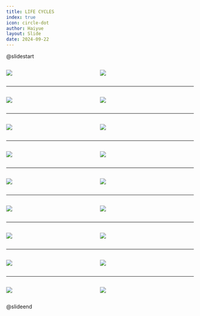 ```yaml
---
title: LIFE CYCLES
index: true
icon: circle-dot
author: Haiyue
layout: Slide
date: 2024-09-22
---
```

 
@slidestart

<div style="display:flex">
<div style="flex:1">

![](https://raw.githubusercontent.com/yclord/reading/refs/heads/master/english/Level-U/LIFE%20CYCLES/001.webp)
</div>
<div style="flex:1">

![](https://raw.githubusercontent.com/yclord/reading/refs/heads/master/english/Level-U/LIFE%20CYCLES/002.webp)
</div>
</div>

---

<div style="display:flex">
<div style="flex:1">

![](https://raw.githubusercontent.com/yclord/reading/refs/heads/master/english/Level-U/LIFE%20CYCLES/003.webp)
</div>
<div style="flex:1">

![](https://raw.githubusercontent.com/yclord/reading/refs/heads/master/english/Level-U/LIFE%20CYCLES/004.webp)
</div>
</div>

---

<div style="display:flex">
<div style="flex:1">

![](https://raw.githubusercontent.com/yclord/reading/refs/heads/master/english/Level-U/LIFE%20CYCLES/005.webp)
</div>
<div style="flex:1">

![](https://raw.githubusercontent.com/yclord/reading/refs/heads/master/english/Level-U/LIFE%20CYCLES/006.webp)
</div>
</div>

---

<div style="display:flex">
<div style="flex:1">

![](https://raw.githubusercontent.com/yclord/reading/refs/heads/master/english/Level-U/LIFE%20CYCLES/007.webp)
</div>
<div style="flex:1">

![](https://raw.githubusercontent.com/yclord/reading/refs/heads/master/english/Level-U/LIFE%20CYCLES/008.webp)
</div>
</div>

---

<div style="display:flex">
<div style="flex:1">

![](https://raw.githubusercontent.com/yclord/reading/refs/heads/master/english/Level-U/LIFE%20CYCLES/009.webp)
</div>
<div style="flex:1">

![](https://raw.githubusercontent.com/yclord/reading/refs/heads/master/english/Level-U/LIFE%20CYCLES/010.webp)
</div>
</div>

---

<div style="display:flex">
<div style="flex:1">

![](https://raw.githubusercontent.com/yclord/reading/refs/heads/master/english/Level-U/LIFE%20CYCLES/011.webp)
</div>
<div style="flex:1">

![](https://raw.githubusercontent.com/yclord/reading/refs/heads/master/english/Level-U/LIFE%20CYCLES/012.webp)
</div>
</div>

---

<div style="display:flex">
<div style="flex:1">

![](https://raw.githubusercontent.com/yclord/reading/refs/heads/master/english/Level-U/LIFE%20CYCLES/013.webp)
</div>
<div style="flex:1">

![](https://raw.githubusercontent.com/yclord/reading/refs/heads/master/english/Level-U/LIFE%20CYCLES/014.webp)
</div>
</div>

---

<div style="display:flex">
<div style="flex:1">

![](https://raw.githubusercontent.com/yclord/reading/refs/heads/master/english/Level-U/LIFE%20CYCLES/015.webp)
</div>
<div style="flex:1">

![](https://raw.githubusercontent.com/yclord/reading/refs/heads/master/english/Level-U/LIFE%20CYCLES/016.webp)
</div>
</div>

---

<div style="display:flex">
<div style="flex:1">

![](https://raw.githubusercontent.com/yclord/reading/refs/heads/master/english/Level-U/LIFE%20CYCLES/017.webp)
</div>
<div style="flex:1">

![](https://raw.githubusercontent.com/yclord/reading/refs/heads/master/english/Level-U/LIFE%20CYCLES/018.webp)
</div>
</div>

@slideend